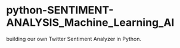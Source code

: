# python-SENTIMENT-ANALYSIS_Machine_Learning_AI
building our own Twitter Sentiment Analyzer in Python. 
